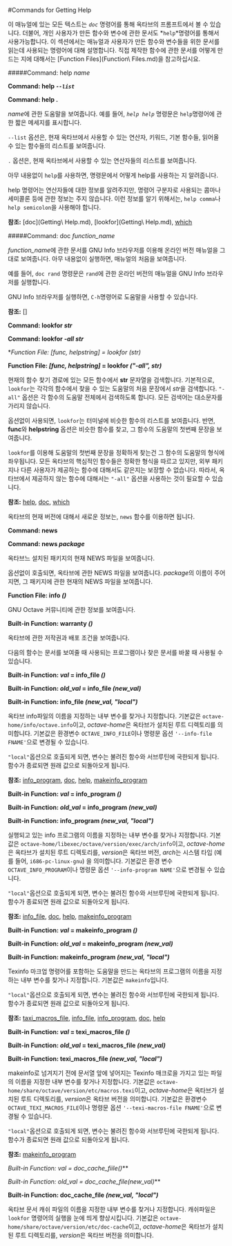 #Commands for Getting Help

 이 매뉴얼에 있는 모든 텍스트는 *`doc`* 명령어를 통해 옥타브의 프롬프트에서 볼 수 있습니다. 더불어, 개인 사용자가 만든 함수와 변수에 관한 문서도 *`help`*명령어를 통해서 사용가능합니다. 이 섹션에서는 매뉴얼과 사용자가 만든 함수와 변수들을 위한 문서를 읽는데 사용되는 명령어에 대해 설명합니다. 직접 제작한 함수에 관한 문서를 어떻게 만드는 지에 대해서는 [Function Files](Function\ Files.md)을 참고하십시요.


 #####Command: help *name*

 **Command: help *`--list`***

 **Command: help .**

  *name*에 관한 도움말을 보여줍니다. 예를 들어, *`help help`* 명령문은 `help`명령어에 관한 짧은 메세지를 표시합니다.

  `--list` 옵션은, 현재 옥타브에서 사용할 수 있는 연산자, 키워드, 기본 함수들, 읽어올 수 있는 함수들의 리스트를 보여줍니다.

  `.` 옵션은, 현재 옥타브에서 사용할 수 있는 연산자들의 리스트를 보여줍니다.

  아무 내용없이 `help`를 사용하면, 명령문에서 어떻게 help를 사용하는 지 알려줍니다.

  help 명령어는 연산자들에 대한 정보를 알려주지만, 명령어 구분자로 사용되는 콤마나 세미콜론 등에 관한 정보는 주지 않습니다. 이런 정보를 알기 위해서는, `help comma`나 `help semicolon`을 사용해야 합니다.

  **참조:** [doc](Getting\ Help.md), [lookfor](Getting\ Help.md), [which]()


#####Command: doc *function_name*

  *function_name*에 관한 문서를 GNU Info 브라우저를 이용해 온라인 버전 매뉴얼을 그대로 보여줍니다. 아무 내용없이 실행하면, 매뉴얼의 처음을 보여줍니다.

  예를 들어, `doc rand` 명령문은 `rand`에 관한 온라인 버전의 매뉴얼을 GNU Info 브라우저를 실행합니다.

  GNU Info 브라우저를 실행하면, `C-h`명령어로 도움말을 사용할 수 있습니다.

  **참조:** []


**Command: lookfor *str***

**Command: lookfor *-all str***

**Function File: *[func, helpstring]* = lookfor *(str)**

**Function File: *[func, helpstring]* = lookfor *("-all", str)***

 현재의 함수 찾기 경로에 있는 모든 함수에서 **str** 문자열을 검색합니다. 기본적으로, `lookfor`는 각각의 함수에서 찾을 수 있는 도움말의 처음 문장에서 *str*을 검색합니다. `"-all"` 옵션은 각 함수의 도움말 전체에서 검색하도록 합니다. 모든 검색어는 대소문자를 가리지 않습니다.

 옵션없이 사용되면, `lookfor`는 터미널에 비슷한 함수의 리스트를 보여줍니다. 반면, **func**와 **helpstring** 옵션은 비슷한 함수를 찾고, 그 함수의 도움말의 첫번째 문장을 보여줍니다.

 `lookfor`를 이용해 도움말의 첫번째 문장을 정확하게 찾는건 그 함수의 도움말의 형식에 좌우됩니다. 모든 옥타브의 핵심적인 함수들은 정확한 형식을 따르고 있지만, 외부 패키지나 다른 사용자가 제공하는 함수에 대해서도 같은지는 보장할 수 없습니다. 따라서, 옥타브에서 제공하지 않는 함수에 대해서는 `"-all"` 옵션을 사용하는 것이 필요할 수 있습니다.

 **참조:** [help](), [doc](), [which]()



 옥타브의 현재 버전에 대해서 새로운 정보는, `news` 함수를 이용하면 됩니다.

 **Command: news**

 **Command: news *package***

  옥타브느 설치된 패키지의 현재 NEWS 파일을 보여줍니다.

  옵션없이 호출되면, 옥타브에 관한 NEWS 파일을 보여줍니다. *package*의 이름이 주어지면, 그 패키지에 관한 현재의 NEWS 파일을 보여줍니다.

 **Function File: info *()***

  GNU Octave 커뮤니티에 관한 정보를 보여줍니다.

 **Built-in Function: warranty *()***

  옥타브에 관한 저작권과 배포 조건을 보여줍니다.



 다음의 함수는 문서를 보여줄 때 사용되는 프로그램이나 찾은 문서를 바꿀 때 사용될 수 있습니다.

 **Built-in Function: *val* = info_file *()***

 **Built-in Function: *old_val* = info_file *(new_val)***

 **Built-in Function: info_file *(new_val, "local")***

  옥타브 info파일의 이름을 지정하는 내부 변수를 찾거나 지정합니다. 기본값은 `octave-home/info/octave.info`이고, *octave-home*은 옥타브가 설치된 루트 디렉토리를 의미합니다. 기본값은 환경변수 `OCTAVE_INFO_FILE`이나 명령문 옵션 `'--info-file FNAME'`으로 변경될 수 있습니다.

  `"local"`옵션으로 호출되게 되면, 변수는 불려진 함수와 서브루틴에 국한되게 됩니다. 함수가 종료되면 원래 값으로 되돌아오게 됩니다.

  **참조:** [info_program](), [doc](), [help](), [makeinfo_program]()


 **Built-in Function: *val* = info_program *()***

 **Built-in Function: *old_val* = info_program *(new_val)***

 **Built-in Function: info_program *(new_val, "local")***

  실행되고 있는 info 프로그램의 이름을 지정하는 내부 변수를 찾거나 지정합니다. 기본값은 `octave-home/libexec/octave/version/exec/arch/info`이고, *octave-home*은 옥타브가 설치된 루트 디렉토리를, *version*은 옥타브 버전, *arch*는 시스템 타입 (예를 들어, `i686-pc-linux-gnu`) 을 의미합니다. 기본값은 환경 변수 `OCTAVE_INFO_PROGRAM`이나 명령문 옵션 `'--info-program NAME'`으로 변경될 수 있습니다.

  `"local"`옵션으로 호출되게 되면, 변수는 불려진 함수와 서브루틴에 국한되게 됩니다. 함수가 종료되면 원래 값으로 되돌아오게 됩니다.

  **참조:** [info_file](), [doc](), [help](), [makeinfo_program]()

 
 **Built-in Function: *val* = makeinfo_program *()***

 **Built-in Function: *old_val* = makeinfo_program *(new_val)***

 **Built-in Function: makeinfo_program *(new_val, "local")***

  Texinfo 마크업 명령어를 포함하는 도움말을 만드는 옥타브의 프로그램의 이름을 지정하는 내부 변수를 찾거나 지정합니다. 기본값은 `makeinfo`입니다.

 `"local"`옵션으로 호출되게 되면, 변수는 불려진 함수와 서브루틴에 국한되게 됩니다. 함수가 종료되면 원래 값으로 되돌아오게 됩니다.

  **참조:** [taxi_macros_file](), [info_file](), [info_program](), [doc](), [help]()


 **Built-in Function: *val* = texi_macros_file *()***

 **Built-in Function: *old_val* = texi_macros_file *(new_val)***

 **Built-in Function: texi_macros_file *(new_val, "local")***

  makeinfo로 넘겨지기 전에 문서열 앞에 넣어지는 Texinfo 매크로을 가지고 있는 파일의 이름을 지정한 내부 변수를 찾거나 지정합니다. 기본값은 `octave-home/share/octave/version/etc/macros.texi`이고, *octave-home*은 옥타브가 설치된 루트 디렉토리를, *version*은 옥타브 버전을 의미합니다. 기본값은 환경변수 `OCTAVE_TEXI_MACROS_FILE`이나 명령문 옵션 `'--texi-macros-file FNAME'`으로 변경될 수 있습니다.

  `"local"`옵션으로 호출되게 되면, 변수는 불려진 함수와 서브루틴에 국한되게 됩니다. 함수가 종료되면 원래 값으로 되돌아오게 됩니다.

   **참조:** [makeinfo_program]()

 
 **Built-in Function: *val* = doc_cache_fiile*()***

 **Built-in Function: *old_val* = doc_cache_file*(new_val)***

 **Built-in Function: doc_cache_file *(new_val, "local")***

   옥타브 문서 캐쉬 파일의 이름을 지정한 내부 변수를 찾거나 지정합니다. 캐쉬파일은 `lookfor` 명령어의 실행을 눈에 띄게 향상시킵니다. 기본값은 `octave-home/share/octave/version/etc/doc-cache`이고, *octave-home*은 옥타브가 설치된 루트 디렉토리를, *version*은 옥타브 버전을 의미합니다.
